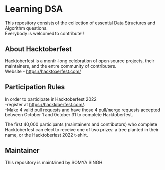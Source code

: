 
# Learning DSA

This repository consists of the collection of essential Data Structures and Algorithm questions.       
Everybody is welcomed to contribute!!

## About Hacktoberfest
Hacktoberfest is a month-long celebration of open-source projects, their maintainers, and the entire community of contributors.  
Website - https://hacktoberfest.com/

## Participation Rules
In order to participate in Hacktoberfest 2022  
-register at https://hacktoberfest.com/.  
-Make 4 valid pull requests and have those 4 pull/merge requests accepted between October 1 and October 31 to complete Hacktoberfest.

The first 40,000 participants (maintainers and contributors) who complete Hacktoberfest can elect to receive one of two prizes: a tree planted in their name, or the Hacktoberfest 2022 t-shirt.

## Maintainer
This repository is maintained by SOMYA SINGH.

